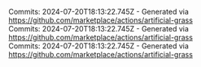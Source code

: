 Commits: 2024-07-20T18:13:22.745Z - Generated via https://github.com/marketplace/actions/artificial-grass
<br>
Commits: 2024-07-20T18:13:22.745Z - Generated via https://github.com/marketplace/actions/artificial-grass
<br>
Commits: 2024-07-20T18:13:22.745Z - Generated via https://github.com/marketplace/actions/artificial-grass
<br>
